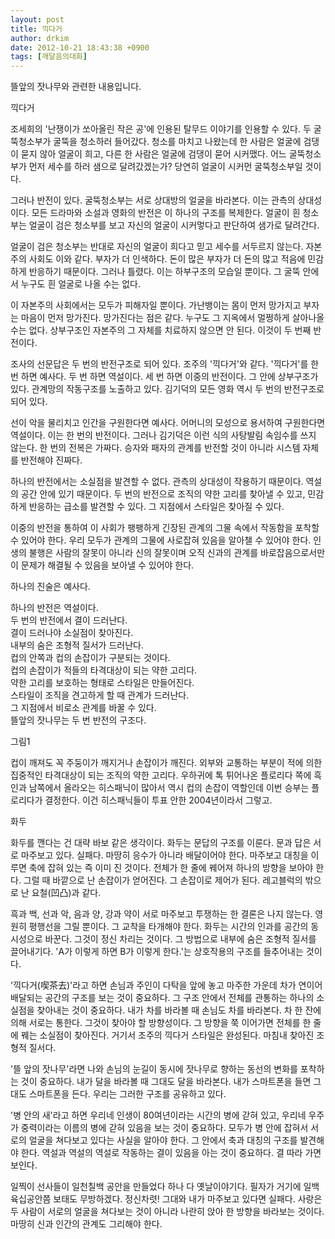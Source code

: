 ```yaml
---
layout: post
title: 끽다거
author: drkim
date: 2012-10-21 18:43:38 +0900
tags: [깨달음의대화]
---
```


 뜰앞의 잣나무와 관련한 내용입니다. 




 끽다거 


 조세희의 '난쟁이가 쏘아올린 작은 공'에 인용된 탈무드 이야기를 인용할 수 있다. 두 굴뚝청소부가 굴뚝을 청소하러 들어갔다. 청소를 마치고 나왔는데 한 사람은 얼굴에 검댕이 묻지 않아 얼굴이 희고, 다른 한 사람은 얼굴에 검댕이 묻어 시커맸다. 어느 굴뚝청소부가 먼저 세수를 하러 샘으로 달려갔겠는가? 당연히 얼굴이 시커먼 굴뚝청소부일 것이다. 


 그러나 반전이 있다. 굴뚝청소부는 서로 상대방의 얼굴을 바라본다. 이는 관측의 상대성이다. 모든 드라마와 소설과 영화의 반전은 이 하나의 구조를 복제한다. 얼굴이 흰 청소부는 얼굴이 검은 청소부를 보고 자신의 얼굴이 시커멓다고 판단하여 샘가로 달려간다. 


 얼굴이 검은 청소부는 반대로 자신의 얼굴이 희다고 믿고 세수를 서두르지 않는다. 자본주의 사회도 이와 같다. 부자가 더 인색하다. 돈이 많은 부자가 더 돈의 많고 적음에 민감하게 반응하기 때문이다. 그러나 틀렸다. 이는 하부구조의 모습일 뿐이다. 그 굴뚝 안에서 누구도 흰 얼굴로 나올 수는 없다. 


 이 자본주의 사회에서는 모두가 피해자일 뿐이다. 가난뱅이는 몸이 먼저 망가지고 부자는 마음이 먼저 망가진다. 망가진다는 점은 같다. 누구도 그 지옥에서 멀쩡하게 살아나올 수는 없다. 상부구조인 자본주의 그 자체를 치료하지 않으면 안 된다. 이것이 두 번째 반전이다. 


 조사의 선문답은 두 번의 반전구조로 되어 있다. 조주의 '끽다거'와 같다. '끽다거'를 한 번 하면 예사다. 두 번 하면 역설이다. 세 번 하면 이중의 반전이다. 그 안에 상부구조가 있다. 관계망의 작동구조를 노출하고 있다. 김기덕의 모든 영화 역시 두 번의 반전구조로 되어 있다. 


 선이 악을 물리치고 인간을 구원한다면 예사다. 어머니의 모성으로 용서하여 구원한다면 역설이다. 이는 한 번의 반전이다. 그러나 김기덕은 이런 식의 사탕발림 속임수를 쓰지 않는다. 한 번의 전복은 가짜다. 승자와 패자의 관계를 반전할 것이 아니라 시스템 자체를 반전해야 진짜다. 


 하나의 반전에서는 소실점을 발견할 수 없다. 관측의 상대성이 작용하기 때문이다. 역설의 공간 안에 있기 때문이다. 두 번의 반전으로 조직의 약한 고리를 찾아낼 수 있고, 민감하게 반응하는 급소를 발견할 수 있다. 그 지점에서 스타일은 찾아질 수 있다. 


 이중의 반전을 통하여 이 사회가 팽팽하게 긴장된 관계의 그물 속에서 작동함을 포착할 수 있어야 한다. 우리 모두가 관계의 그물에 사로잡혀 있음을 알아챌 수 있어야 한다. 인생의 불행은 사람의 잘못이 아니라 신의 잘못이며 오직 신과의 관계를 바로잡음으로서만이 문제가 해결될 수 있음을 보아낼 수 있어야 한다. 


 하나의 진술은 예사다.

  
하나의 반전은 역설이다.  
두 번의 반전에서 결이 드러난다.  
결이 드러나야 소실점이 찾아진다.  
내부의 숨은 조형적 질서가 드러난다.  
컵의 안쪽과 컵의 손잡이가 구분되는 것이다.  
컵의 손잡이가 적들의 타격대상이 되는 약한 고리다.  
약한 고리를 보호하는 형태로 스타일은 만들어진다.  
스타일이 조직을 견고하게 할 때 관계가 드러난다.  
그 지점에서 비로소 관계를 바꿀 수 있다.  
뜰앞의 잣나무는 두 번 반전의 구조다. 





  그림1






  


  컵이 깨져도 꼭 주둥이가 깨지거나 손잡이가 깨진다. 외부와 교통하는 부분이 적에 의한 집중적인 타격대상이 되는 조직의 약한 고리다. 우하귀에 톡 튀어나온 플로리다 쪽에 흑인과 남쪽에서 올라오는 히스패닉이 많아서 역시 컵의 손잡이 역할인데 이번 승부는 플로리다가 결정한다. 이건 히스패닉들이 투표 안한 2004년이라서 그렇고.



  


  




화두 


 화두를 깬다는 건 대략 바보 같은 생각이다. 화두는 문답의 구조를 이룬다. 문과 답은 서로 마주보고 있다. 실패다. 마땅히 응수가 아니라 배달이어야 한다. 마주보고 대칭을 이루면 축에 잡혀 있는 즉 이미 진 것이다. 전체가 한 줄에 꿰어져 하나의 방향을 보아야 한다. 그럴 때 바깥으로 난 손잡이가 얻어진다. 그 손잡이로 제어가 된다. 레고블럭의 밖으로 난 요철(凹凸)과 같다. 


 흑과 백, 선과 악, 음과 양, 강과 약이 서로 마주보고 투쟁하는 한 결론은 나지 않는다. 영원히 평행선을 그릴 뿐이다. 그 교착을 타개해야 한다. 화두는 시간의 인과를 공간의 동시성으로 바꾼다. 그것이 정신 차리는 것이다. 그 방법으로 내부에 숨은 조형적 질서를 끌어내기다. 'A가 이렇게 하면 B가 이렇게 한다.'는 상호작용의 구조를 들추어내는 것이다. 


 '끽다거(喫茶去)'라고 하면 손님과 주인이 다탁을 앞에 놓고 마주한 가운데 차가 연이어 배달되는 공간의 구조를 보는 것이 중요하다. 그 구조 안에서 전체를 관통하는 하나의 소실점을 찾아내는 것이 중요하다. 내가 차를 바라볼 때 손님도 차를 바라본다. 차 한 잔에 의해 서로는 통한다. 그것이 찾아야 할 방향성이다. 그 방향을 쭉 이어가면 전체를 한 줄에 꿰는 소실점이 찾아진다. 거기서 조주의 끽다거 스타일은 완성된다. 마침내 찾아진 조형적 질서다. 


 '뜰 앞의 잣나무'라면 나와 손님의 눈길이 동시에 잣나무로 향하는 동선의 변화를 포착하는 것이 중요하다. 내가 달을 바라볼 때 그대도 달을 바라본다. 내가 스마트폰을 들면 그대도 스마트폰을 든다. 우리는 그러한 구조를 공유하고 있다. 


 '병 안의 새'라고 하면 우리네 인생이 80여년이라는 시간의 병에 갇혀 있고, 우리네 우주가 중력이라는 이름의 병에 갇혀 있음을 보는 것이 중요하다. 모두가 병 안에 잡혀서 서로의 얼굴을 쳐다보고 있다는 사실을 알아야 한다. 그 안에서 축과 대칭의 구조를 발견해야 한다. 역설과 역설의 역설로 작동하는 결이 있음을 아는 것이 중요하다. 결 따라 가면 보인다. 


 일찍이 선사들이 일천칠백 공안을 만들었다 하나 다 옛날이야기다. 필자가 거기에 일백육십공안쯤 보태도 무방하겠다. 정신차렷! 그대와 내가 마주보고 있다면 실패다. 사랑은 두 사람이 서로의 얼굴을 쳐다보는 것이 아니라 나란히 앉아 한 방향을 바라보는 것이다. 마땅히 신과 인간의 관계도 그리해야 한다. 





  













